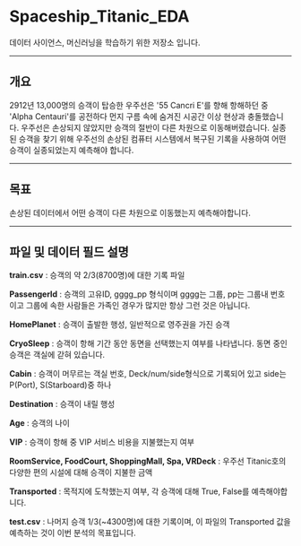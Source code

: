 # Spaceship_Titanic_EDA
데이터 사이언스, 머신러닝을 학습하기 위한 저장소 입니다.
***
## 개요
2912년 13,000명의 승객이 탑승한 우주선은 '55 Cancri E'를 향해 항해하던 중 'Alpha Centauri'를 공전하다 먼지 구름 속에 숨겨진 시공간 이상 현상과 충돌했습니다. 우주선은 손상되지 않았지만 승객의 절반이 다른 차원으로 이동해버렸습니다. 실종된 승객을 찾기 위해 우주선의 손상된 컴퓨터 시스템에서 복구된 기록을 사용하여 어떤 승객이 실종되었는지 예측해야 합니다.
***
## 목표
손상된 데이터에서 어떤 승객이 다른 차원으로 이동했는지 예측해야합니다.
***
## 파일 및 데이터 필드 설명
**train.csv** : 승객의 약 2/3(8700명)에 대한 기록 파일

**PassengerId** : 승객의 고유ID, gggg_pp 형식이며 gggg는 그룹, pp는 그룹내 번호이고 그룹에 속한 사람들은 가족인 경우가 많지만 항상 그런 것은 아닙니다.

**HomePlanet** : 승객이 출발한 행성, 일반적으로 영주권을 가진 승객

**CryoSleep** : 승객이 항해 기간 동안 동면을 선택했는지 여부를 나타냅니다. 동면 중인 승객은 객실에 갇혀 있습니다.

**Cabin** : 승객이 머무르는 객실 번호, Deck/num/side형식으로 기록되어 있고 side는 P(Port), S(Starboard)중 하나

**Destination** : 승객이 내릴 행성

**Age** : 승객의 나이

**VIP** : 승객이 항해 중 VIP 서비스 비용을 지불했는지 여부

**RoomService, FoodCourt, ShoppingMall, Spa, VRDeck** : 우주선 Titanic호의 다양한 편의 시설에 대해 승객이 지불한 금액

**Transported** : 목적지에 도착했는지 여부, 각 승객에 대해 True, False를 예측해야합니다.

**test.csv** : 나머지 승객 1/3(~4300명)에 대한 기록이며, 이 파일의 Transported 값을 예측하는 것이 이번 분석의 목표입니다.
